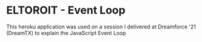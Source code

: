 # ELTOROIT - Event Loop

This heroku application was used on a session I delivered at Dreamforce '21 (DreamTX) to explain the JavaScript Event Loop
